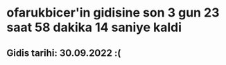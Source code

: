 # ofarukbicer'in gidisine son 3 gun 23 saat 58 dakika 14 saniye kaldi

## Gidis tarihi: 30.09.2022 :(